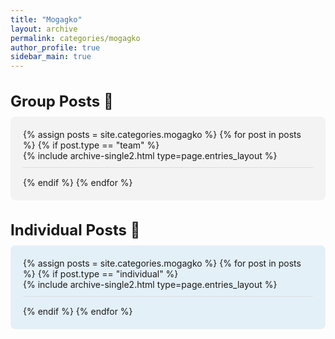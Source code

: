 ```yaml
---
title: "Mogagko"
layout: archive
permalink: categories/mogagko
author_profile: true
sidebar_main: true
---
```


<h2 style="font-size: 1.5rem; margin-bottom: 10px;">Group Posts 👥</h2>
<div class="entries-group" style="background-color: #F3F3F3FF; padding: 20px; margin-bottom: 30px; border-radius: 8px;">
  {% assign posts = site.categories.mogagko %}
  {% for post in posts %}
    {% if post.type == "team" %}
      <div style="margin-bottom: 15px; padding-bottom: 10px; border-bottom: 1px solid #ddd;">
        {% include archive-single2.html type=page.entries_layout %}
      </div>
    {% endif %}
  {% endfor %}
</div>


<h2 style="font-size: 1.5rem; margin-bottom: 10px;">Individual Posts 👤</h2>
<div class="entries-individual" style="background-color: #E4F0F8FF; padding: 20px; margin-bottom: 30px; border-radius: 8px;">
  {% assign posts = site.categories.mogagko %}
  {% for post in posts %}
    {% if post.type == "individual" %}
      <div style="margin-bottom: 15px; padding-bottom: 10px; border-bottom: 1px solid #ddd;">
        {% include archive-single2.html type=page.entries_layout %}
      </div>
    {% endif %}
  {% endfor %}
</div>

